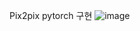 Pix2pix pytorch 구현
![image](https://user-images.githubusercontent.com/43003110/145000519-d1ebc11b-c2d6-4b86-becc-dd5607708a00.png)
